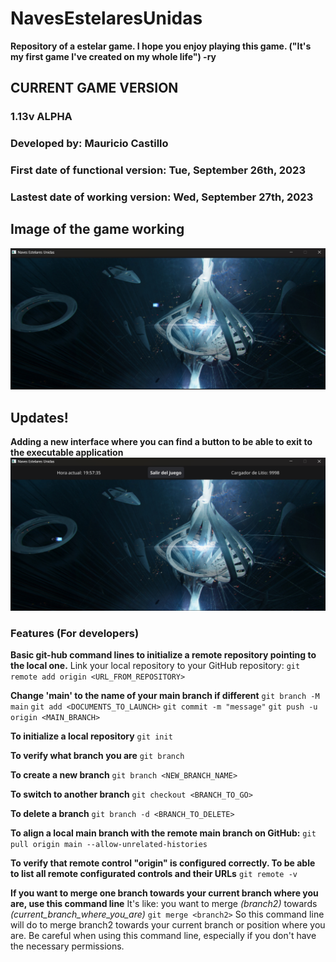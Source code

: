 # NavesEstelaresUnidas
**Repository of a estelar game. I hope you enjoy playing this game. ("It's my first game I've created on my whole life") -ry**

## CURRENT GAME VERSION
### 1.13v ALPHA
### Developed by: Mauricio Castillo
### First date of functional version: Tue, September 26th, 2023
### Lastest date of working version: Wed, September 27th, 2023

## Image of the game working
![Playing](./assets/game/Juego.png)

## Updates!
**Adding a new interface where you can find a button to be able to exit to the executable application**
![Playing](./assets/game/JuegoAlpha1.1version.png)


### Features (For developers)
**Basic git-hub command lines to initialize a remote repository pointing to the local one.**
Link your local repository to your GitHub repository:
`git remote add origin <URL_FROM_REPOSITORY>`

**Change 'main' to the name of your main branch if different**
`git branch -M main`
`git add <DOCUMENTS_TO_LAUNCH>`
`git commit -m "message"`
`git push -u origin <MAIN_BRANCH>`

**To initialize a local repository**
`git init`

**To verify what branch you are**
`git branch`

**To create a new branch**
`git branch <NEW_BRANCH_NAME>`

**To switch to another branch**
`git checkout <BRANCH_TO_GO>`

**To delete a branch**
`git branch -d <BRANCH_TO_DELETE>`

**To align a local main branch with the remote main branch on GitHub:**
`git pull origin main --allow-unrelated-histories`

**To verify that remote control "origin" is configured correctly. To be able to list all remote configurated controls and their URLs**
`git remote -v`

**If you want to merge one branch towards your current branch where you are, use this command line**
It's like: you want to merge *(branch2)* towards *(current_branch_where_you_are)*
`git merge <branch2>`
So this command line will do to merge branch2 towards your current branch or position where you are. Be careful when using this command line, especially if you don't have the necessary permissions.
